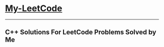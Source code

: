 # [My-LeetCode](https://github.com/jainans/my-LeetCode)
---
## C++ Solutions For LeetCode Problems Solved by Me
